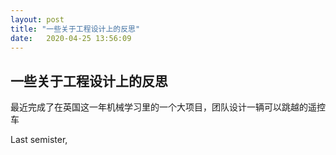 ```yaml
---
layout: post
title: "一些关于工程设计上的反思"
date:   2020-04-25 13:56:09
---
```

## 一些关于工程设计上的反思
最近完成了在英国这一年机械学习里的一个大项目，团队设计一辆可以跳越的遥控车

Last semister, 